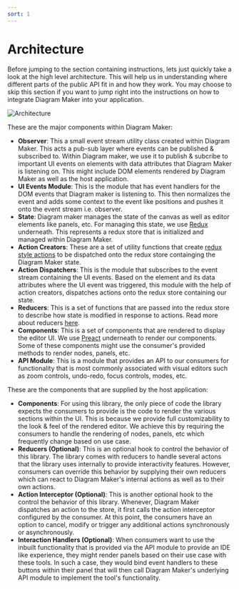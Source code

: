 ```yaml
---
sort: 1
---
```


# Architecture

Before jumping to the section containing instructions, lets just quickly take a look at the high level architecture. This will help us in understanding where different parts of the public API fit in and how they work. You may choose to skip this section if you want to jump right into the instructions on how to integrate Diagram Maker into your application.

![Architecture](/assets/Architecture.png)

These are the major components within Diagram Maker:

* **Observer**: This a small event stream utility class created within Diagram Maker. This acts a pub-sub layer where events can be published & subscribed to. Within Diagram maker, we use it to publish & subcribe to important UI events on elements with data attributes that Diagram Maker is listening on. This might include DOM elements rendered by Diagram Maker as well as the host application.
* **UI Events Module**: This is the module that has event handlers for the DOM events that Diagram maker is listening to. This then normalizes the event and adds some context to the event like positions and pushes it onto the event stream i.e. observer.
* **State**: Diagram maker manages the state of the canvas as well as editor elements like panels, etc. For managing this state, we use [Redux](https://redux.js.org/) underneath. This represents a redux store that is initialized and managed within Diagram Maker.
* **Action Creators**: These are a set of utility functions that create [redux style actions](https://redux.js.org/basics/actions) to be dispatched onto the redux store containging the Diagram Maker state.
* **Action Dispatchers**: This is the module that subscribes to the event stream containing the UI events. Based on the element and its data attributes where the UI event was triggered, this module with the help of action creators, dispatches actions onto the redux store containing our state.
* **Reducers**: This is a set of functions that are passed into the redux store to describe how state is modified in response to actions. Read more about reducers [here](https://redux.js.org/basics/reducers).
* **Components**: This is a set of components that are rendered to display the editor UI. We use [Preact](https://preactjs.com/) underneath to render our components. Some of these components might use the consumer's provided methods to render nodes, panels, etc.
* **API Module**: This is a module that provides an API to our consumers for functionality that is most commonly associated with visual editors such as zoom controls, undo-redo, focus controls, modes, etc.

These are the components that are supplied by the host application:
* **Components**: For using this library, the only piece of code the library expects the consumers to provide is the code to render the various sections within the UI. This is because we provide full customizability to the look & feel of the rendered editor. We achieve this by requiring the consumers to handle the rendering of nodes, panels, etc which frequently change based on use case.
* **Reducers (Optional)**: This is an optional hook to control the behavior of this library. The library comes with reducers to handle several actons that the library uses internally to provide interactivity features. However, consumers can override this behavior by supplying their own reducers which can react to Diagram Maker's internal actions as well as to their own actions.
* **Action Interceptor (Optional)**: This is another optional hook to the control the behavior of this library. Whenever, Diagram Maker dispatches an action to the store, it first calls the action interceptor configured by the consumer. At this point, the consumers have an option to cancel, modify or trigger any additional actions synchronously or asynchronously.
* **Interaction Handlers (Optional)**: When consumers want to use the inbuilt functionality that is provided via the API module to provide an IDE like experience, they might render panels based on their use case with these tools. In such a case, they would bind event handlers to these buttons within their panel that will then call Diagram Maker's underlying API module to implement the tool's functionality.
